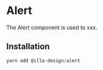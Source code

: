 # Alert

The Alert component is used to xxx.

## Installation

```jsx
yarn add @illa-design/alert
```
